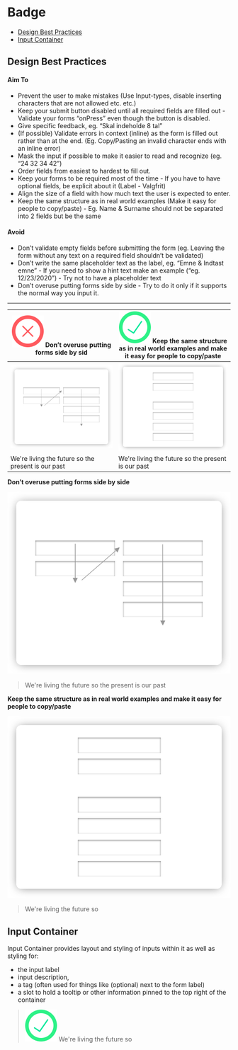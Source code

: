 # Badge
<nav>

* [Design Best Practices](#design-best-practices)
* [Input Container](#input-Container)

</nav>

## Design Best Practices
#### Aim To 
- Prevent the user to make mistakes (Use Input-types, disable inserting characters that are not allowed etc. etc.)
- Keep your submit button disabled until all required fields are filled out - Validate your forms “onPress” even though the button is disabled.
- Give specific feedback, eg. “Skal indeholde 8 tal”
- (If possible) Validate errors in context (inline) as the form is filled out rather than at the end. (Eg. Copy/Pasting an invalid character ends with an inline error)
- Mask the input if possible to make it easier to read and recognize (eg. “24 32 34 42”)
- Order fields from easiest to hardest to fill out.
- Keep your forms to be required most of the time - If you have to have optional fields, be explicit about it (Label - Valgfrit)
- Align the size of a field with how much text the user is expected to enter. 
- Keep the same structure as in real world examples (Make it easy for people to copy/paste) - Eg. Name & Surname should not be separated into 2 fields but be the same 

#### Avoid
- Don’t validate empty fields before submitting the form (eg. Leaving the form without any text on a required field shouldn’t be validated)
- Don’t write the same placeholder text as the label, eg. “Emne & Indtast emne” - If you need to show a hint text make an example (“eg. 12/23/2020”) - Try not to have a placeholder text
- Don’t overuse putting forms side by side - Try to do it only if it supports the normal way you input it.


___
![Icon dont](https://github.com/tja1607/testGuidelines/blob/master/Forms/dont.svg) Don’t overuse putting forms side by sid | ![Icon do](https://github.com/tja1607/testGuidelines/blob/master/Forms/do.svg) Keep the same structure as in real world examples and make it easy for people to copy/paste
-------------------------------------------------------------------------------------- | -------------------------------------------------------------------------------------------
![Don't do](https://github.com/tja1607/testGuidelines/blob/master/Forms/inputDont.svg) | ![Pleas do](https://github.com/tja1607/testGuidelines/blob/master/Forms/inputDo.svg)
 We're living the future so the present is our past                                   | We're living the future so the present is our past

**Don’t overuse putting forms side by side**

![Don't do](https://github.com/tja1607/testGuidelines/blob/master/Forms/inputDont.svg)

> We're living the future so the present is our past

**Keep the same structure as in real world examples and make it easy for people to copy/paste**

![Pleas do](https://github.com/tja1607/testGuidelines/blob/master/Forms/inputDo.svg)

> We're living the future so

## Input Container

Input Container provides layout and styling of inputs within it as well as styling for:

- the input label
- input description,
- a tag (often used for things like (optional) next to the form label)
- a slot to hold a tooltip or other information pinned to the top right of the container

> ![Pleas do](https://github.com/tja1607/testGuidelines/blob/master/Forms/do.svg) We're living the future so